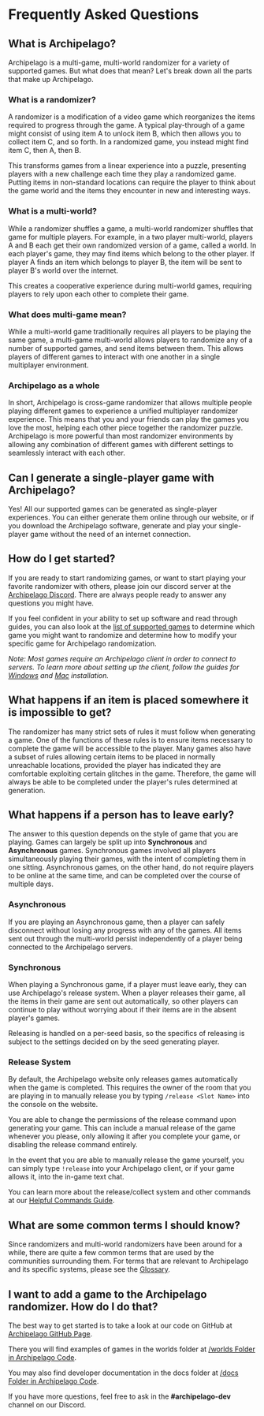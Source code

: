 # Frequently Asked Questions

## What is Archipelago?

Archipelago is a multi-game, multi-world randomizer for a variety of supported games. But what does that mean? 
Let's break down all the parts that make up Archipelago.

### What is a randomizer?

A randomizer is a modification of a video game which reorganizes the items required to progress through the game. A
typical play-through of a game might consist of using item A to unlock item B, which then allows you to collect item C, 
and so forth. In a randomized game, you instead might find item C, then A, then B.

This transforms games from a linear experience into a puzzle, presenting players with a new challenge each time they
play a randomized game. Putting items in non-standard locations can require the player to think about the game world and
the items they encounter in new and interesting ways.

### What is a multi-world?

While a randomizer shuffles a game, a multi-world randomizer shuffles that game for multiple players. For example, in a
two player multi-world, players A and B each get their own randomized version of a game, called a world. In each player's
game, they may find items which belong to the other player. If player A finds an item which belongs to player B, the
item will be sent to player B's world over the internet.

This creates a cooperative experience during multi-world games, requiring players to rely upon each other to complete
their game.

### What does multi-game mean?

While a multi-world game traditionally requires all players to be playing the same game, a multi-game multi-world allows
players to randomize any of a number of supported games, and send items between them. This allows players of different
games to interact with one another in a single multiplayer environment.


### Archipelago as a whole
In short, Archipelago is cross-game randomizer that allows multiple people playing different games to experience a
unified multiplayer randomizer experience. This means that you and your friends can play the games you love the most,
helping each other piece together the randomizer puzzle. Archipelago is more powerful than most randomizer environments
by allowing any combination of different games with different settings to seamlessly interact with each other.


## Can I generate a single-player game with Archipelago?

Yes! All our supported games can be generated as single-player experiences. You can either generate them online through
our website, or if you download the Archipelago software, generate and play your single-player game without the need of 
an internet connection.

## How do I get started?

If you are ready to start randomizing games, or want to start playing your favorite randomizer with others, please join
our discord server at the [Archipelago Discord](https://discord.gg/8Z65BR2). There are always people ready to answer
any questions you might have.

If you feel confident in your ability to set up software and read through guides, you can also look at the 
[list of supported games](/games) to determine which game you might want to randomize and determine how to modify your
specific game for Archipelago randomization.

*Note: Most games require an Archipelago client in order to connect to servers. To learn more about setting up the 
client, follow the guides for [Windows](/tutorial/Archipelago/setup/en) and [Mac](/tutorial/Archipelago/mac/en) 
installation.*

## What happens if an item is placed somewhere it is impossible to get?

The randomizer has many strict sets of rules it must follow when generating a game. One of the functions of these rules
is to ensure items necessary to complete the game will be accessible to the player. Many games also have a subset of
rules allowing certain items to be placed in normally unreachable locations, provided the player has indicated they are
comfortable exploiting certain glitches in the game. Therefore, the game will always be able to be completed under the
player's rules determined at generation.

## What happens if a person has to leave early?

The answer to this question depends on the style of game that you are playing. Games can largely be split up into
**Synchronous** and **Asynchronous** games. Synchronous games involved all players simultaneously playing their games,
with the intent of completing them in one sitting. Asynchronous games, on the other hand, do not require players to be
online at the same time, and can be completed over the course of multiple days.

### Asynchronous
If you are playing an Asynchronous game, then a player can safely disconnect without losing any progress with any of the 
games. All items sent out through the multi-world persist independently of a player being connected to the 
Archipelago servers.

### Synchronous
When playing a Synchronous game, if a player must leave early, they can use Archipelago's release system. When a player 
releases their game, all the items in their game are sent out automatically, so other players can continue to play without
worrying about if their items are in the absent player's games.

Releasing is handled on a per-seed basis, so the specifics of releasing is subject to the settings decided on by the 
seed generating player. 

### Release System
By default, the Archipelago website only releases games automatically when the game is completed. This requires the owner
of the room that you are playing in to manually release you by typing `/release <Slot Name>` into the console on the 
website.

You are able to change the permissions of the release command upon generating your game. This can include a manual release
of the game whenever you please, only allowing it after you complete your game, or disabling the release command entirely.

In the event that you are able to manually release the game yourself, you can simply type `!release` into your Archipelago
client, or if your game allows it, into the in-game text chat.

You can learn more about the release/collect system and other commands at our 
[Helpful Commands Guide](/tutorial/Archipelago/commands/en).

## What are some common terms I should know?

Since randomizers and multi-world randomizers have been around for a while, there are quite a few common terms
that are used by the communities surrounding them. For terms that are relevant to Archipelago and its specific systems,
please see the [Glossary](/glossary/en).

## I want to add a game to the Archipelago randomizer. How do I do that?

The best way to get started is to take a look at our code on GitHub
at [Archipelago GitHub Page](https://github.com/ArchipelagoMW/Archipelago).

There you will find examples of games in the worlds folder
at [/worlds Folder in Archipelago Code](https://github.com/ArchipelagoMW/Archipelago/tree/main/worlds).

You may also find developer documentation in the docs folder
at [/docs Folder in Archipelago Code](https://github.com/ArchipelagoMW/Archipelago/tree/main/docs).

If you have more questions, feel free to ask in the **#archipelago-dev** channel on our Discord.
